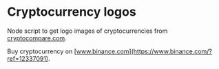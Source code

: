 # Cryptocurrency logos

Node script to get logo images of cryptocurrencies from [cryptocompare.com](https://www.cryptocompare.com/).

Buy cryptocurrency on [www.binance.com](https://www.binance.com/?ref=12337091).
